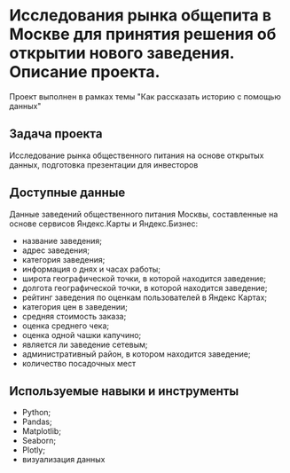 # Исследования рынка общепита в Москве для принятия решения об открытии нового заведения. Описание проекта.
Проект выполнен в рамках темы "Как рассказать историю с помощью данных"

## Задача проекта

Исследование рынка общественного питания на основе открытых данных, подготовка презентации для инвесторов

## Доступные данные 

Данные заведений общественного питания Москвы, составленные на основе сервисов Яндекс.Карты и Яндекс.Бизнес:

- название заведения;
- адрес заведения;
- категория заведения;
- информация о днях и часах работы;
- широта географической точки, в которой находится заведение;
- долгота географической точки, в которой находится заведение;
- рейтинг заведения по оценкам пользователей в Яндекс Картах;
- категория цен в заведении;
- средняя стоимость заказа;
- оценка среднего чека;
- оценка одной чашки капучино;
- является ли заведение сетевым;
- административный район, в котором находится заведение;
- количество посадочных мест

## Используемые навыки и инструменты

- Python; 
- Pandas; 
- Matplotlib; 
- Seaborn; 
- Plotly;
- визуализация данных
